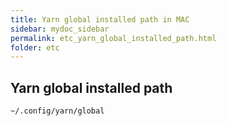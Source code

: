 ```yaml
---
title: Yarn global installed path in MAC
sidebar: mydoc_sidebar
permalink: etc_yarn_global_installed_path.html
folder: etc
---
```

## Yarn global installed path

```bash
~/.config/yarn/global
```
